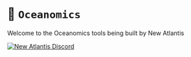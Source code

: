 # 🌊 `Oceanomics`

Welcome to the Oceanomics tools being built by New Atlantis

[![New Atlantis Discord](https://badgen.net/discord/members/csharp)](https://discord.gg/newatlantis)
